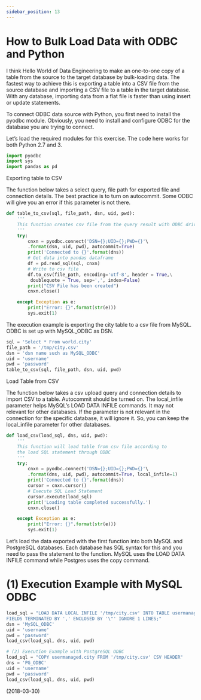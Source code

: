 ```yaml
---
sidebar_position: 13
---
```


# How to Bulk Load Data with ODBC and Python

I think Hello World of Data Engineering to make an one-to-one copy of a table from the source to the target database by bulk-loading data. The fastest way to achieve this is exporting a table into a CSV file from the source database and importing a CSV file to a table in the target database. With any database, importing data from a flat file is faster than using insert or update statements.

To connect ODBC data source with Python, you first need to install the pyodbc module. Obviously, you need to install and configure ODBC for the database you are trying to connect.

Let’s load the required modules for this exercise. The code here works for both Python 2.7 and 3.

```python
import pyodbc
import sys
import pandas as pd
```

Exporting table to CSV

The function below takes a select query, file path for exported file and connection details. The best practice is to turn on autocommit. Some ODBC will give you an error if this parameter is not there.

```python
def table_to_csv(sql, file_path, dsn, uid, pwd):
    '''
    This function creates csv file from the query result with ODBC driver
    '''
    try:
        cnxn = pyodbc.connect('DSN={};UID={};PWD={}'\
        .format(dsn, uid, pwd), autocommit=True)
        print('Connected to {}'.format(dns))
        # Get data into pandas dataframe
        df = pd.read_sql(sql, cnxn)
        # Write to csv file
        df.to_csv(file_path, encoding='utf-8', header = True,\
         doublequote = True, sep=',', index=False)
        print("CSV File has been created")
        cnxn.close()

    except Exception as e:
        print("Error: {}".format(str(e)))
        sys.exit(1)
```

The execution example is exporting the city table to a csv file from MySQL. ODBC is set up with MySQL_ODBC as DSN.

```python
sql = 'Select * From world.city'
file_path = '/tmp/city.csv'
dsn = 'dsn name such as MySQL_ODBC'
uid = 'username'
pwd = 'password'
table_to_csv(sql, file_path, dsn, uid, pwd)
```

Load Table from CSV

The function below takes a csv upload query and connection details to import CSV to a table. Autocommit should be turned on. The local_infile parameter helps MySQL’s LOAD DATA INFILE commands. It may not relevant for other databases. If the parameter is not relevant in the connection for the specific database, it will ignore it. So, you can keep the local_infile parameter for other databases.

```python
def load_csv(load_sql, dns, uid, pwd):
    '''
    This function will load table from csv file according to
    the load SQL statement through ODBC
    '''
    try:
        cnxn = pyodbc.connect('DSN={};UID={};PWD={}'\
        .format(dns, uid, pwd), autocommit=True, local_infile=1)
        print('Connected to {}'.format(dns))
        cursor = cnxn.cursor()
        # Execute SQL Load Statement
        cursor.execute(load_sql)
        print('Loading table completed successfully.')
        cnxn.close()

    except Exception as e:
        print("Error: {}".format(str(e)))
        sys.exit(1)
```

Let’s load the data exported with the first function into both MySQL and PostgreSQL databases. Each database has SQL syntax for this and you need to pass the statement to the function. MySQL uses the LOAD DATA INFILE command while Postgres uses the copy command.

# (1) Execution Example with MySQL ODBC

```python
load_sql = "LOAD DATA LOCAL INFILE '/tmp/city.csv' INTO TABLE usermanaged.city \
FIELDS TERMINATED BY ',' ENCLOSED BY '\"' IGNORE 1 LINES;"
dsn = 'MySQL_ODBC'
uid = 'username'
pwd = 'password'
load_csv(load_sql, dns, uid, pwd)

# (2) Execution Example with PostgreSQL ODBC
load_sql = "COPY usermanaged.city FROM '/tmp/city.csv' CSV HEADER"
dns = 'PG_ODBC'
uid = 'username'
pwd = 'password'
load_csv(load_sql, dns, uid, pwd)
```

(2018-03-30)
